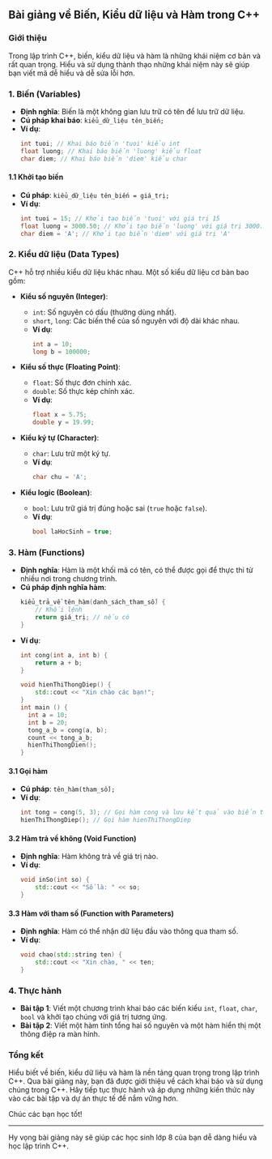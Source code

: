 ## Bài giảng về Biến, Kiểu dữ liệu và Hàm trong C++

### Giới thiệu
Trong lập trình C++, biến, kiểu dữ liệu và hàm là những khái niệm cơ bản và rất quan trọng. Hiểu và sử dụng thành thạo những khái niệm này sẽ giúp bạn viết mã dễ hiểu và dễ sửa lỗi hơn.

### 1. Biến (Variables)
- **Định nghĩa**: Biến là một không gian lưu trữ có tên để lưu trữ dữ liệu.
- **Cú pháp khai báo**: `kiểu_dữ_liệu tên_biến;`
- **Ví dụ**:
  ```cpp
  int tuoi; // Khai báo biến 'tuoi' kiểu int
  float luong; // Khai báo biến 'luong' kiểu float
  char diem; // Khai báo biến 'diem' kiểu char
  ```

#### 1.1 Khởi tạo biến
- **Cú pháp**: `kiểu_dữ_liệu tên_biến = giá_trị;`
- **Ví dụ**:
  ```cpp
  int tuoi = 15; // Khởi tạo biến 'tuoi' với giá trị 15
  float luong = 3000.50; // Khởi tạo biến 'luong' với giá trị 3000.50
  char diem = 'A'; // Khởi tạo biến 'diem' với giá trị 'A'
  ```

### 2. Kiểu dữ liệu (Data Types)
C++ hỗ trợ nhiều kiểu dữ liệu khác nhau. Một số kiểu dữ liệu cơ bản bao gồm:

- **Kiểu số nguyên (Integer)**:
  - `int`: Số nguyên có dấu (thường dùng nhất).
  - `short`, `long`: Các biến thể của số nguyên với độ dài khác nhau.
  - **Ví dụ**:
    ```cpp
    int a = 10;
    long b = 100000;
    ```

- **Kiểu số thực (Floating Point)**:
  - `float`: Số thực đơn chính xác.
  - `double`: Số thực kép chính xác.
  - **Ví dụ**:
    ```cpp
    float x = 5.75;
    double y = 19.99;
    ```

- **Kiểu ký tự (Character)**:
  - `char`: Lưu trữ một ký tự.
  - **Ví dụ**:
    ```cpp
    char chu = 'A';
    ```

- **Kiểu logic (Boolean)**:
  - `bool`: Lưu trữ giá trị đúng hoặc sai (`true` hoặc `false`).
  - **Ví dụ**:
    ```cpp
    bool laHocSinh = true;
    ```

### 3. Hàm (Functions)
- **Định nghĩa**: Hàm là một khối mã có tên, có thể được gọi để thực thi từ nhiều nơi trong chương trình.
- **Cú pháp định nghĩa hàm**: 
  ```cpp
  kiểu_trả_về tên_hàm(danh_sách_tham_số) {
      // Khối lệnh
      return giá_trị; // nếu có
  }
  ```
- **Ví dụ**:
  ```cpp
  int cong(int a, int b) {
      return a + b;
  }

  void hienThiThongDiep() {
      std::cout << "Xin chào các bạn!";
  }
  int main () {
    int a = 10;
    int b = 20;
    tong_a_b = cong(a, b);
    count << tong_a_b;
    hienThiThongDien();
  }
  ```

#### 3.1 Gọi hàm
- **Cú pháp**: `tên_hàm(tham_số);`
- **Ví dụ**:
  ```cpp
  int tong = cong(5, 3); // Gọi hàm cong và lưu kết quả vào biến tong
  hienThiThongDiep(); // Gọi hàm hienThiThongDiep
  ```

#### 3.2 Hàm trả về không (Void Function)
- **Định nghĩa**: Hàm không trả về giá trị nào.
- **Ví dụ**:
  ```cpp
  void inSo(int so) {
      std::cout << "Số là: " << so;
  }
  ```

#### 3.3 Hàm với tham số (Function with Parameters)
- **Định nghĩa**: Hàm có thể nhận dữ liệu đầu vào thông qua tham số.
- **Ví dụ**:
  ```cpp
  void chao(std::string ten) {
      std::cout << "Xin chào, " << ten;
  }
  ```

### 4. Thực hành
- **Bài tập 1**: Viết một chương trình khai báo các biến kiểu `int`, `float`, `char`, `bool` và khởi tạo chúng với giá trị tương ứng.
- **Bài tập 2**: Viết một hàm tính tổng hai số nguyên và một hàm hiển thị một thông điệp ra màn hình.

### Tổng kết
Hiểu biết về biến, kiểu dữ liệu và hàm là nền tảng quan trọng trong lập trình C++. Qua bài giảng này, bạn đã được giới thiệu về cách khai báo và sử dụng chúng trong C++. Hãy tiếp tục thực hành và áp dụng những kiến thức này vào các bài tập và dự án thực tế để nắm vững hơn.

Chúc các bạn học tốt!

---

Hy vọng bài giảng này sẽ giúp các học sinh lớp 8 của bạn dễ dàng hiểu và học lập trình C++.
